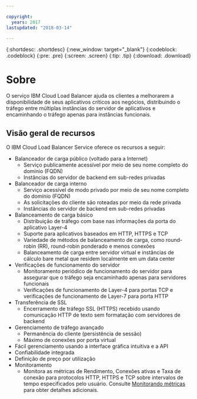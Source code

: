 ```yaml
---

copyright:
  years: 2017
lastupdated: "2018-03-14"

---
```


{:shortdesc: .shortdesc}
{:new_window: target="_blank"}
{:codeblock: .codeblock}
{:pre: .pre}
{:screen: .screen}
{:tip: .tip}
{:download: .download}

# Sobre

O serviço IBM Cloud Load Balancer ajuda os clientes a melhorarem a disponibilidade de seus aplicativos críticos aos negócios, distribuindo o tráfego entre múltiplas instâncias do servidor de aplicativos e encaminhando o tráfego apenas para instâncias funcionais.

## Visão geral de recursos
O IBM Cloud Load Balancer Service oferece os recursos a seguir:

* Balanceador de carga público (voltado para a Internet)
	* Serviço publicamente acessível por meio de seu nome completo do domínio (FQDN)
	* Instâncias do servidor de backend em sub-redes privadas
* Balanceador de carga interno
	* Serviço acessível de modo privado por meio de seu nome completo do domínio (FQDN)
	* As solicitações do cliente são roteadas por meio da rede privada
	* Instâncias do servidor de backend em sub-redes privadas
* Balanceamento de carga básico
	* Distribuição de tráfego com base nas informações da porta do aplicativo Layer-4
	* Suporte para aplicativos baseados em HTTP, HTTPS e TCP 
	* Variedade de métodos de balanceamento de carga, como round-robin (RR), round-robin ponderado e menos conexões
	* Balanceamento de carga entre servidor virtual e instâncias de cálculo bare metal que residem localmente em um data center
* Verificações de funcionamento do servidor
	* Monitoramento periódico de funcionamento do servidor para assegurar que o tráfego seja encaminhado apenas para servidores funcionais 
	* Verificações de funcionamento de Layer-4 para portas TCP e verificações de funcionamento de Layer-7 para porta HTTP 
* Transferência de SSL
	* Encerramento de tráfego SSL (HTTPS) recebido usando comunicação HTTP de texto sem formatação com servidores de backend
* Gerenciamento de tráfego avançado
	* Permanência do cliente (persistência de sessão)
	* Máximo de conexões por porta virtual
* Fácil gerenciamento usando a interface gráfica intuitiva e a API
* Confiabilidade integrada 
* Definição de preço por utilização 
* Monitoramento
    * Monitora as métricas de Rendimento, Conexões ativas e Taxa de conexão para protocolos HTTP, HTTPS e TCP sobre intervalos de tempo especificados pelo usuário. Consulte [Monitorando métricas](monitoring-metrics.html) para obter detalhes adicionais.
